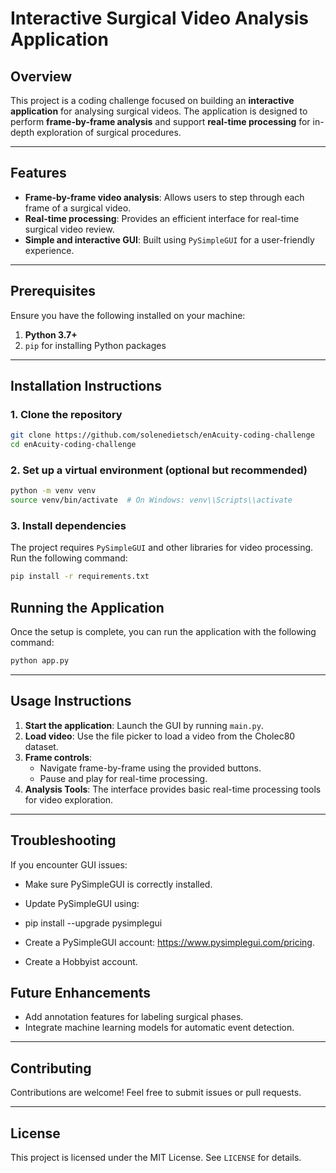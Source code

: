 # Interactive Surgical Video Analysis Application

## Overview
This project is a coding challenge focused on building an **interactive application** for analysing surgical videos. The application is designed to perform **frame-by-frame analysis** and support **real-time processing** for in-depth exploration of surgical procedures.

---

## Features
- **Frame-by-frame video analysis**: Allows users to step through each frame of a surgical video.
- **Real-time processing**: Provides an efficient interface for real-time surgical video review.
- **Simple and interactive GUI**: Built using `PySimpleGUI` for a user-friendly experience.

---

## Prerequisites
Ensure you have the following installed on your machine:

1. **Python 3.7+**
2. `pip` for installing Python packages

---

## Installation Instructions

### 1. Clone the repository
```bash
git clone https://github.com/solenedietsch/enAcuity-coding-challenge
cd enAcuity-coding-challenge
```

### 2. Set up a virtual environment (optional but recommended)
```bash
python -m venv venv
source venv/bin/activate  # On Windows: venv\\Scripts\\activate
```

### 3. Install dependencies
The project requires `PySimpleGUI` and other libraries for video processing. Run the following command:
```bash
pip install -r requirements.txt
```

## Running the Application

Once the setup is complete, you can run the application with the following command:
```bash
python app.py
```

---

## Usage Instructions
1. **Start the application**: Launch the GUI by running `main.py`.
2. **Load video**: Use the file picker to load a video from the Cholec80 dataset.
3. **Frame controls**:
   - Navigate frame-by-frame using the provided buttons.
   - Pause and play for real-time processing.
4. **Analysis Tools**: The interface provides basic real-time processing tools for video exploration.

---

## Troubleshooting
If you encounter GUI issues:

- Make sure PySimpleGUI is correctly installed.
- Update PySimpleGUI using:
- pip install --upgrade pysimplegui

- Create a PySimpleGUI account: https://www.pysimplegui.com/pricing.
- Create a Hobbyist account.

## Future Enhancements
- Add annotation features for labeling surgical phases.
- Integrate machine learning models for automatic event detection.

---

## Contributing
Contributions are welcome! Feel free to submit issues or pull requests.

---

## License
This project is licensed under the MIT License. See `LICENSE` for details.


